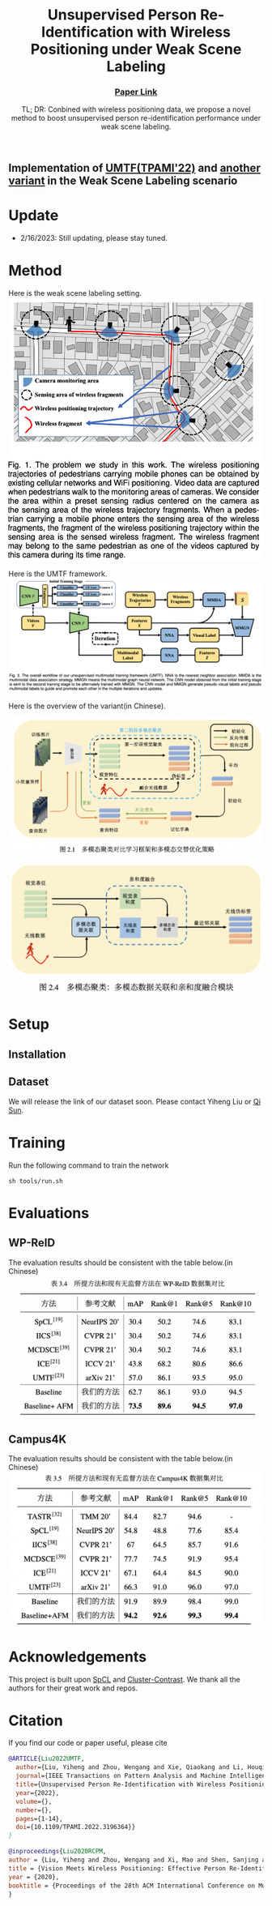 <p align="center">

  <h1 align="center">Unsupervised Person Re-Identification with Wireless Positioning under Weak Scene Labeling </h1>
  <h3 align="center"><a href="https://arxiv.org/abs/2110.15610">Paper Link </a> </h3>
  <div align="center"></div>
</p>

<p align="center">
TL; DR: Conbined with wireless positioning data, we propose a novel method to boost unsupervised person re-identification performance under weak scene labeling.
</p>
<br>

## Implementation of [UMTF(TPAMI'22)](https://arxiv.org/abs/2110.15610) and [another variant](https://github.com/qsun1/Unsupervised-ReID-Under-Weak-Scene-Labeling/blob/main/assets/qisun_bachelor.pdf) in the **Weak Scene Labeling** scenario

# Update
+ 2/16/2023: Still updating, please stay tuned.

# Method
Here is the weak scene labeling setting.
![](https://github.com/qsun1/Unsupervised-ReID-Under-Weak-Scene-Labeling/blob/main/assets/setting.png)

Here is the UMTF framework.
![](https://github.com/qsun1/Unsupervised-ReID-Under-Weak-Scene-Labeling/blob/main/assets/umtf.png)

Here is the overview of the variant(in Chinese).

![](https://github.com/qsun1/Unsupervised-ReID-Under-Weak-Scene-Labeling/blob/main/assets/framework_cn.png)

![](https://github.com/qsun1/Unsupervised-ReID-Under-Weak-Scene-Labeling/blob/main/assets/afm_cn.png)

# Setup
## Installation

## Dataset
We will release the link of our dataset soon. Please contact Yiheng Liu or [Qi Sun](sq008@mail.ustc.edu.cn).
# Training

Run the following command to train the network
```
sh tools/run.sh
```
# Evaluations

## WP-ReID
The evaluation results should be consistent with the table below.(in Chinese) 
![](https://github.com/qsun1/Unsupervised-ReID-Under-Weak-Scene-Labeling/blob/main/assets/performance_wpreid_cn.png)

## Campus4K
The evaluation results should be consistent with the table below.(in Chinese) 
![](https://github.com/qsun1/Unsupervised-ReID-Under-Weak-Scene-Labeling/blob/main/assets/performance_4k_cn.png)


# Acknowledgements
This project is built upon [SpCL](https://github.com/yxgeee/SpCL) and [Cluster-Contrast](https://github.com/alibaba/cluster-contrast-reid). We thank all the authors for their great work and repos. 


# Citation
If you find our code or paper useful, please cite
```bibtex
@ARTICLE{Liu2022UMTF,
  author={Liu, Yiheng and Zhou, Wengang and Xie, Qiaokang and Li, Houqiang},
  journal={IEEE Transactions on Pattern Analysis and Machine Intelligence}, 
  title={Unsupervised Person Re-Identification with Wireless Positioning under Weak Scene Labeling}, 
  year={2022},
  volume={},
  number={},
  pages={1-14},
  doi={10.1109/TPAMI.2022.3196364}}
}
```

```bibtex
@inproceedings{Liu2020RCPM,
author = {Liu, Yiheng and Zhou, Wengang and Xi, Mao and Shen, Sanjing and Li, Houqiang},
title = {Vision Meets Wireless Positioning: Effective Person Re-Identification with Recurrent Context Propagation},
year = {2020},
booktitle = {Proceedings of the 28th ACM International Conference on Multimedia},
}
```
